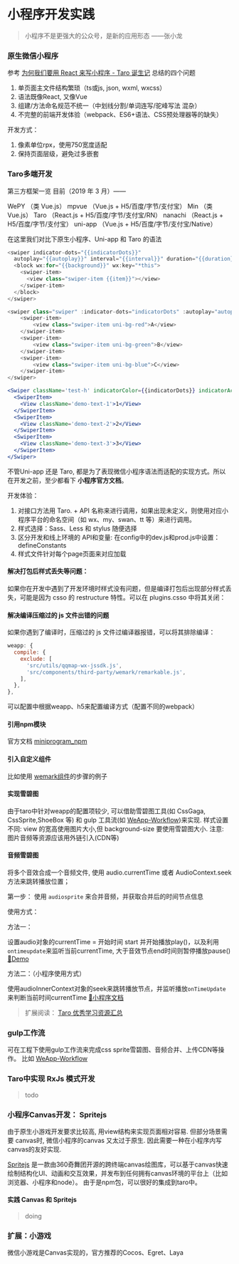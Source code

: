 # 小程序开发实践

> 小程序不是更强大的公众号，是新的应用形态 ——张小龙

### 原生微信小程序

参考 [为何我们要用 React 来写小程序 - Taro 诞生记](https://aotu.io/notes/2018/06/25/the-birth-of-taro/index.html)
总结的四个问题

1. 单页面主文件结构繁琐（ts或js, json, wxml, wxcss）
2. 语法既像React, 又像Vue
3. 组建/方法命名规范不统一（中划线分割/单词连写/驼峰写法 混杂）
4. 不完整的前端开发体验（webpack、ES6+语法、CSS预处理器等的缺失）

开发方式：

1. 像素单位rpx，使用750宽度适配
2. 保持页面层级，避免过多嵌套

### Taro多端开发

第三方框架一览
目前（2019 年 3 月）——

WePY （类 Vue.js）
mpvue （Vue.js + H5/百度/字节/支付宝）
Min （类 Vue.js）
Taro （React.js + H5/百度/字节/支付宝/RN）
nanachi （React.js + H5/百度/字节/支付宝）
uni-app （Vue.js + H5/百度/字节/支付宝/Native）

在这里我们对比下原生小程序、Uni-app 和 Taro 的语法

```js
<swiper indicator-dots="{{indicatorDots}}"
  autoplay="{{autoplay}}" interval="{{interval}}" duration="{{duration}}">
  <block wx:for="{{background}}" wx:key="*this">
    <swiper-item>
      <view class="swiper-item {{item}}"></view>
    </swiper-item>
  </block>
</swiper>
```

```js
<swiper class="swiper" :indicator-dots="indicatorDots" :autoplay="autoplay" :interval="interval" :duration="duration">
    <swiper-item>
        <view class="swiper-item uni-bg-red">A</view>
    </swiper-item>
    <swiper-item>
        <view class="swiper-item uni-bg-green">B</view>
    </swiper-item>
    <swiper-item>
        <view class="swiper-item uni-bg-blue">C</view>
    </swiper-item>
</swiper>
```

```jsx
<Swiper className='test-h' indicatorColor={{indicatorDots}} indicatorActiveColor='#333' vertical circular indicatorDots autoplay>
  <SwiperItem>
    <View className='demo-text-1'>1</View>
  </SwiperItem>
  <SwiperItem>
    <View className='demo-text-2'>2</View>
  </SwiperItem>
  <SwiperItem>
    <View className='demo-text-3'>3</View>
  </SwiperItem>
</Swiper>
```

不管Uni-app 还是 Taro, 都是为了表现微信小程序语法而适配的实现方式。所以在开发之前，至少都看下 **小程序官方文档**。

开发体验：

1. 对接口方法用 Taro. + API 名称来进行调用，如果出现未定义，则使用对应小程序平台的命名空间（如 wx、my、swan、tt 等）来进行调用。
2. 样式选择：Sass、Less 和 stylus 随便选择
3. 区分开发和线上环境的 API和变量: 在config中的dev.js和prod.js中设置： defineConstants
4. 样式文件针对每个page页面来对应加载

#### 解决打包后样式丢失等问题：

如果你在开发中遇到了开发环境时样式没有问题，但是编译打包后出现部分样式丢失，可能是因为 csso 的 restructure 特性。可以在 plugins.csso 中将其关闭：

#### 解决编译压缩过的 js 文件出错的问题

如果你遇到了编译时，压缩过的 js 文件过编译器报错，可以将其排除编译：
```js
weapp: {
  compile: {
    exclude: [
      'src/utils/qqmap-wx-jssdk.js',
      'src/components/third-party/wemark/remarkable.js',
    ],
  },
},
```
可以配置中根据weapp、h5来配置编译方式（配置不同的webpack）

#### 引用npm模块

官方文档 [miniprogram_npm](https://developers.weixin.qq.com/miniprogram/dev/devtools/npm.html)

#### 引入自定义组件

比如使用 [wemark组件](https://github.com/TooBug/wemark)的步骤的例子

#### 实现雪碧图

由于taro中针对weapp的配置项较少, 可以借助雪碧图工具(如 CssGaga, CssSprite,ShoeBox 等) 和 gulp 工具流(如 [WeApp-Workflow](https://github.com/Jeff2Ma/WeApp-Workflow))来实现.
样式设置不同: view 的宽高使用图片大小,但 background-size 要使用雪碧图大小.
注意: 图片音频等资源应该用外链引入(CDN等)


#### 音频雪碧图

将多个音效合成一个音频文件, 使用 audio.currentTime 或者 AudioContext.seek 方法来跳转播放位置；

第一步： 使用 `audiosprite` 来合并音频，并获取合并后的时间节点信息

使用方式：

方法一：

设置audio对象的currentTime = 开始时间 start 并开始播放play()，以及利用`ontimeupdate`来监听当前currentTime, 大于音效节点end时间则暂停播放pause()  [🎈Demo](https://gitlab.xunlei.cn/xlsl_web/sj-m-ssl.xunlei.com/tree/master/pages/h5)

方法二：（小程序使用方式）

使用audioInnerContext对象的seek来跳转播放节点，并监听播放`onTimeUpdate`来判断当前时间currentTime  [📝小程序文档](https://developers.weixin.qq.com/miniprogram/dev/api/media/audio/InnerAudioContext.html)


> 扩展阅读： [Taro 优秀学习资源汇总](http://taro-club.jd.com/topic/17/taro-%E4%BC%98%E7%A7%80%E5%AD%A6%E4%B9%A0%E8%B5%84%E6%BA%90%E6%B1%87%E6%80%BB)

### gulp工作流

可在工程下使用gulp工作流来完成css sprite雪碧图、音频合并、上传CDN等操作。 比如 [WeApp-Workflow](https://github.com/Jeff2Ma/WeApp-Workflow)

### Taro中实现 RxJs 模式开发

> todo

### 小程序Canvas开发： Spritejs

由于原生小游戏开发要求比较高, 用view结构来实现页面相对容易. 但部分场景需要 canvas时, 微信小程序的canvas 又太过于原生. 因此需要一种在小程序内写canvas的友好实现.

[Spritejs](http://spritejs.org/#/) 是一款由360奇舞团开源的跨终端canvas绘图库，可以基于canvas快速绘制结构化UI、动画和交互效果，并发布到任何拥有canvas环境的平台上（比如浏览器、小程序和node）。
由于是npm包，可以很好的集成到taro中。

#### 实践 Canvas 和 Spritejs

> doing

### 扩展：小游戏

微信小游戏是Canvas实现的，官方推荐的Cocos、Egret、Laya
